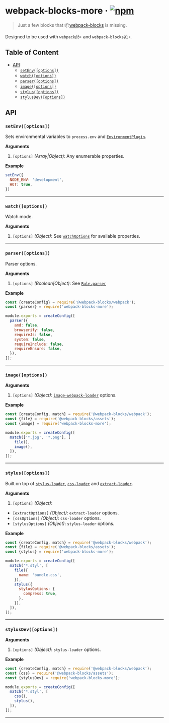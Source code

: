 # webpack-blocks-more · [![npm](https://img.shields.io/npm/v/webpack-blocks-more.svg)](https://npm.im/webpack-blocks-more)

> Just a few blocks that 📦[webpack-blocks](https://github.com/andywer/webpack-blocks) is missing.

Designed to be used with `webpack@3+` and `webpack-blocks@1+`.

## Table of Content

- [API](#api)
  - [`setEnv([options])`](#setenvoptions)
  - [`watch([options])`](#watchoptions)
  - [`parser([options])`](#parseroptions)
  - [`image([options])`](#imageoptions)
  - [`stylus([options])`](#stylusoptions)
  - [`stylusDev([options])`](#stylusdevoptions)

## API

### `setEnv([options])`

Sets environmental variables to `process.env` and [`EnvironmentPlugin`](https://webpack.js.org/plugins/environment-plugin/).

__Arguments__

1. `[options]` _(Array|Object)_: Any enumerable properties.

__Example__

```js
setEnv({
  NODE_ENV: 'development',
  HOT: true,
})
```

---

### `watch([options])`
Watch mode.

__Arguments__

1. `[options]` _(Object)_: See [`watchOptions`](https://webpack.js.org/configuration/watch/#watchoptions) for available properties.

---

### `parser([options])`
Parser options.

__Arguments__

1. `[options]` _(Boolean|Object)_: See [`Rule.parser`](https://webpack.js.org/configuration/module/#rule-parser)

__Example__

```js
const {createConfig} = require('@webpack-blocks/webpack');
const {parser} = require('webpack-blocks-more');

module.exports = createConfig([
  parser({
    amd: false,
    browserify: false,
    requireJs: false,
    system: false,
    requireInclude: false,
    requireEnsure: false,
  }),
]);
```

---

### `image([options])`

__Arguments__

1. `[options]` _(Object)_: [`image-webpack-loader`](https://github.com/tcoopman/image-webpack-loader) options.

__Example__

```js
const {createConfig, match} = require('@webpack-blocks/webpack');
const {file} = require('@webpack-blocks/assets');
const {image} = require('webpack-blocks-more');

module.exports = createConfig([
  match(['*.jpg', '*.png'], [
    file(),
    image(),
  ]),
]);
```

---

### `stylus([options])`

Built on top of [`stylus-loader`](https://github.com/shama/stylus-loader),
[`css-loader`](https://github.com/webpack-contrib/css-loader)
and [`extract-loader`](https://github.com/peerigon/extract-loader).

__Arguments__

1. `[options]` _(Object)_:
  - `[extractOptions]` _(Object)_: `extract-loader` options.
  - `[cssOptions]` _(Object)_: `css-loader` options.
  - `[stylusOptions]` _(Object)_: `stylus-loader` options.

__Example__

```js
const {createConfig, match} = require('@webpack-blocks/webpack');
const {file} = require('@webpack-blocks/assets');
const {stylus} = require('webpack-blocks-more');

module.exports = createConfig([
  match('*.styl', [
    file({
      name: 'bundle.css',
    }),
    stylus({
      stylusOptions: {
        compress: true,
      },
    }),
  ]),
]);
```

---

### `stylusDev([options])`

__Arguments__

1. `[options]` _(Object)_: `stylus-loader` options.

__Example__

```js
const {createConfig, match} = require('@webpack-blocks/webpack');
const {css} = require('@webpack-blocks/assets');
const {stylusDev} = require('webpack-blocks-more');

module.exports = createConfig([
  match('*.styl', [
    css(),
    stylus(),
  ]),
]);
```

---
